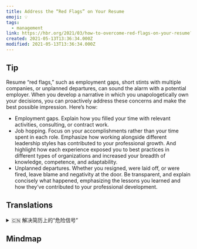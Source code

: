 ```yaml
---
title: Address the “Red Flags” on Your Resume
emoji: 💡
tags:
  - management
link: https://hbr.org/2021/03/how-to-overcome-red-flags-on-your-resume?utm_medium=email&utm_source=newsletter_daily&utm_campaign=mtod_notactsubs
created: 2021-05-13T13:36:34.000Z
modified: 2021-05-13T13:36:34.000Z
---
```


## Tip

Resume “red flags,” such as employment gaps, short stints with multiple companies, or unplanned departures, can sound the alarm with a potential employer. When you develop a narrative in which you unapologetically own your decisions, you can proactively address these concerns and make the best possible impression. Here’s how:

- Employment gaps. Explain how you filled your time with relevant activities, consulting, or contract work.
- Job hopping. Focus on your accomplishments rather than your time spent in each role. Emphasize how working alongside different leadership styles has contributed to your professional growth. And highlight how each experience exposed you to best practices in different types of organizations and increased your breadth of knowledge, competence, and adaptability.
- Unplanned departures. Whether you resigned, were laid off, or were fired, leave blame and negativity at the door. Be transparent, and explain concisely what happened, emphasizing the lessons you learned and how they’ve contributed to your professional development.

## Translations

<details>
   <summary>🇨🇳 解决简历上的“危险信号”</summary>

简历中的“危险信号”，如工作空缺、在多家公司短期任职或计划外离职，都会给潜在雇主敲响警钟。当你在叙述中毫不掩饰地承认自己的决定时，你可以主动解决这些问题，给人留下最好的印象。以下是方法:

- 工作空缺。请说明你如何利用相关活动、咨询或合同工作来充实你的时间的。
- 跳槽。专注于你的成就，而不要花实践在每个角色上。 强调与不同的领导风格并肩工作是如何促进你的职业发展的。着重说明每一次的经历是如何让你接触到各种组织中的最佳实践的，以及增加你的知识、能力和适应性性。
- 意外离职。不管你是辞职，被裁员，还是被解雇，都应该把责任和消极的态度放在门外。要坦诚，简明扼要地解释所发生的事情，强调你学到的经验教训以及它们对你职业发展的贡献。

</details>

## Mindmap
